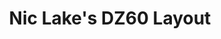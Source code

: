 ---
layout: layouts/keymapdb_entry.njk
OS: ['MacOS']
keymap_author: niclake
firmware: QMK
hasHomeRowMods: False
hasLetterOnThumb: False
hasVerticalCombos: False
thumb: https://i.imgur.com/Lmw08LT.jpg
imageDate: idk
keyCount: 67
keyboard: DZ60
languages: ['English']
layerCount: 5
title: "Nic Lake's DZ60 Layout"
split: False
stagger: row
summary: 
keymap_url: https://github.com/niclake/qmk_firmware/tree/master/keyboards/dz60/keymaps/niclake
writeup: https://github.com/niclake/qmk_firmware/tree/master/keyboards/dz60/keymaps/niclake/readme.md
---